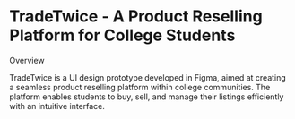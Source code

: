 # TradeTwice - A Product Reselling Platform for College Students

Overview

TradeTwice is a UI design prototype developed in Figma, aimed at creating a seamless product reselling platform within college communities. The platform enables students to buy, sell, and manage their listings efficiently with an intuitive interface.
